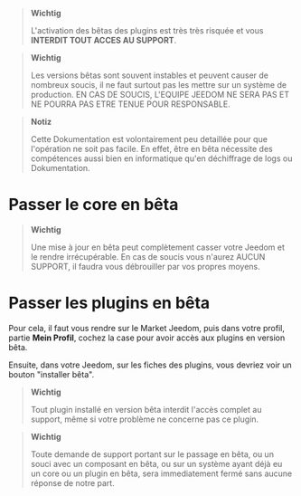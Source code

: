 > **Wichtig**
>
> L'activation des bêtas des plugins est très très risquée et vous
> **INTERDIT TOUT ACCES AU SUPPORT**. 

> **Wichtig**
>
> Les versions bêtas sont souvent instables et peuvent causer de
> nombreux soucis, il ne faut surtout pas les mettre sur un système de
> production. EN CAS DE SOUCIS, L'EQUIPE JEEDOM NE SERA PAS ET NE POURRA
> PAS ETRE TENUE POUR RESPONSABLE.

> **Notiz**
>
> Cette Dokumentation est volontairement peu detaillée pour que
> l'opération ne soit pas facile. En effet, être en bêta nécessite des
> compétences aussi bien en informatique qu'en déchiffrage de logs ou
> Dokumentation.

Passer le core en bêta 
======================

> **Wichtig**
>
> Une mise à jour en bêta peut complètement casser votre Jeedom et le
> rendre irrécupérable. En cas de soucis vous n'aurez AUCUN SUPPORT, il
> faudra vous débrouiller par vos propres moyens.

Passer les plugins en bêta 
==========================

Pour cela, il faut vous rendre sur le Market Jeedom, puis dans votre
profil, partie **Mein Profil**, cochez la case pour avoir accès aux
plugins en version bêta.

Ensuite, dans votre Jeedom, sur les fiches des plugins, vous devriez
voir un bouton "installer bêta".

> **Wichtig**
>
> Tout plugin installé en version bêta interdit l'accès complet au
> support, même si votre problème ne concerne pas ce plugin.

> **Wichtig**
>
> Toute demande de support portant sur le passage en bêta, ou un souci
> avec un composant en bêta, ou sur un système ayant déjà eu un core ou
> un plugin en bêta, sera immediatement fermé sans aucune réponse de
> notre part.
